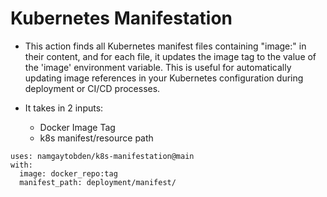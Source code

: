 # Kubernetes Manifestation
- This action finds all Kubernetes manifest files containing "image:" in their content, and for each file, it updates the image tag to the value of the 'image' environment variable. This is useful for automatically updating image references in your Kubernetes configuration during deployment or CI/CD processes.

- It takes in 2 inputs: 
  - Docker Image Tag
  - k8s manifest/resource path

```
uses: namgaytobden/k8s-manifestation@main
with:
  image: docker_repo:tag
  manifest_path: deployment/manifest/
```
